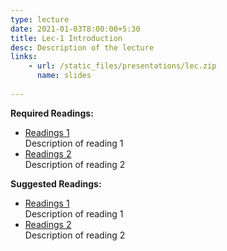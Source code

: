 ```yaml
---
type: lecture
date: 2021-01-03T8:00:00+5:30
title: Lec-1 Introduction
desc: Description of the lecture
links: 
    - url: /static_files/presentations/lec.zip
      name: slides
      
---
```

**Required Readings:**
- [Readings 1](http://example.com) \
  Description of reading 1
- [Readings 2](http://example.com) \
  Description of reading 2

**Suggested Readings:**
- [Readings 1](http://example.com) \
  Description of reading 1
- [Readings 2](http://example.com) \
  Description of reading 2
